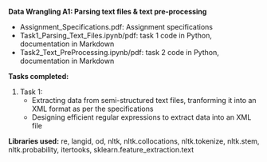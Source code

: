 **Data Wrangling A1: Parsing text files & text pre-processing**

- Assignment_Specifications.pdf: Assignment specifications
- Task1_Parsing_Text_Files.ipynb/pdf: task 1 code in Python, documentation in Markdown
- Task2_Text_PreProcessing.ipynb/pdf: task 2 code in Python, documentation in Markdown

**Tasks completed:**
1. Task 1: 
   - Extracting data from semi-structured text files, tranforming it into an XML format as per the specifications
   - Designing efficient regular expressions to extract data into an XML file 

**Libraries used:** re, langid, od, nltk, nltk.collocations, nltk.tokenize, nltk.stem, nltk.probability, itertooks, sklearn.feature_extraction.text
